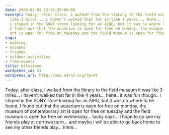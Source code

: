 ```yaml
---
date: 2000-03-01 23:38:26+00:00
excerpt: Today, after class, i walked from the library to the field museum it was
  like 3 miles... i haven't walked that far in like 4 years... hehe.. it was fun though..
  i stoped in the SONY store looking for an AIBO, but it was no where to be found.
  I found out that the aquarium is open for free on monday, the museum of contemporary
  art is open for free on tuesday and the field museum is open for free o...
tags:
- walking
- museums
- friends
- outdoor-activities
- free-events
title: milestone
wordpress_id: 41
wordpress_url: http://new.nata2.org/?p=41
---
```


Today, after class, i walked from the library to the field museum it was like 3 miles... i haven't walked that far in like 4 years... hehe.. it was fun though.. i stoped in the SONY store looking for an AIBO, but it was no where to be found. I found out that the aquarium is open for free on monday, the museum of contemporary art is open for free on tuesday and the field museum is open for free on wednesday... lucky days... i hope to go see my friends play at northwestern... and maybe i will be able to go back home to see my other friends play... hmm...